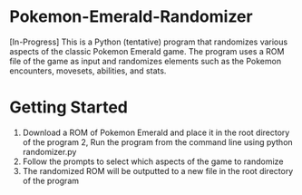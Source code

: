 # Pokemon-Emerald-Randomizer
[In-Progress]  This is a Python (tentative) program that randomizes various aspects of the classic Pokemon Emerald game. The program uses a ROM file of the game as input and randomizes elements such as the Pokemon encounters, movesets, abilities, and stats. 


# Getting Started
1. Download a ROM of Pokemon Emerald and place it in the root directory of the program
2, Run the program from the command line using python randomizer.py
3. Follow the prompts to select which aspects of the game to randomize
4. The randomized ROM will be outputted to a new file in the root directory of the program
